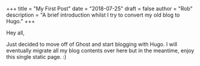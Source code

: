 +++
title = "My First Post"
date = "2018-07-25"
draft =  false
author = "Rob"
description = "A brief introduction whilst I try to convert my old blog to Hugo."
+++

Hey all,

Just decided to move off of Ghost and start blogging with Hugo. I will eventually migrate all my blog contents over here but in the meantime, enjoy this single static page. :)
